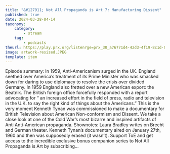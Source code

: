 ```yaml
---
title: "&#127911; Not All Propaganda is Art 7: Manufacturing Dissent"
published: true
date: 2024-03-28-04-14
taxonomy:
    category:
        - stream
    tag:
        - podcasts
theurl: https://play.prx.org/listen?ge=prx_30_a76771d4-42d3-4f19-8c1d-07511a465203&uf=http%3A%2F%2Ffeeds.prx.org%2FTOE
image: artwork-resized.JPEG
template: item
---
```


Episode summary: In 1959, Anti-Americanism surged in the UK. England seethed over America&rsquo;s treatment of its Prime Minister who was smacked down for daring to use diplomacy to resolve the crisis over divided Germany. In 1959 England also fretted over a new American export: the Beatnik. The British foreign office forcefully responded with a report advocating for &ldquo; an increased effort in the field of press, radio and television in the U.K. to say the right kind of things about the Americans.&rdquo; This is the very moment Kenneth Tynan was commissioned to make a documentary for British Television about American Non-conformism and Dissent. We take a close look at one of the Cold War&rsquo;s most bizarre and inspired artifacts of Anti Anti-American propaganda. Shownotes: Laura Bradley writes on Brecht and German theater. Kenneth Tynan&rsquo;s documentary aired on January 27th, 1960 and then was supposedly erased (it wasn&rsquo;t). Support ToE and get access to the incredible exclusive bonus companion series to Not All Propaganda is Art by subscribing&hellip;
